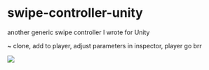# swipe-controller-unity
another generic swipe controller I wrote for Unity

~ clone, add to player, adjust parameters in inspector, player go brr<br>

<img src="demo.gif">
